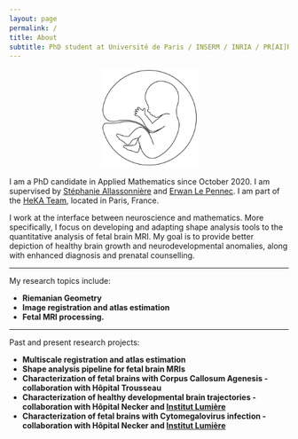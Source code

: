 ```yaml
---
layout: page
permalink: /
title: About
subtitle: PhD student at Université de Paris / INSERM / INRIA / PR[AI]RIE Institute
---
```


<div align="center"><img src="/assets/img/fetus2.png" alt="drawing" width="175"/></div>

I am a PhD candidate in Applied Mathematics since October 2020. I am supervised by [Stéphanie Allassonnière](https://sites.google.com/site/stephanieallassonniere/) and [Erwan Le Pennec](http://www.cmap.polytechnique.fr/~lepennec/fr/). I am part of the [HeKA Team](https://team.inria.fr/heka/), located in Paris, France.

I work at the interface between neuroscience and mathematics. More specifically, I focus on developing and adapting shape analysis tools to the quantitative analysis of fetal brain MRI. My goal is to provide better depiction of healthy brain growth and neurodevelopmental anomalies, along with enhanced diagnosis and prenatal counselling.

_________________

My research topics include:

- **Riemanian Geometry**
- **Image registration and atlas estimation**
- **Fetal MRI processing.**

_________________

Past and present research projects:
- **Multiscale registration and atlas estimation**
- **Shape analysis pipeline for fetal brain MRIs**
- **Characterization of fetal brains with Corpus Callosum Agenesis - collaboration with Hôpital Trousseau**
- **Characterization of healthy developmental brain trajectories - collaboration with Hôpital Necker and [Institut Lumière](http://fondation-lumiere.org/)**
- **Characterization of fetal brains with Cytomegalovirus infection - collaboration with Hôpital Necker and [Institut Lumière](http://fondation-lumiere.org/)**

